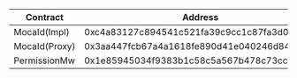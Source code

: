 | Contract      | Address                                    |
| ------------- | ------------------------------------------ |
| MocaId(Impl)  | 0xc4a83127c894541c521fa39c9cc1c87fa3d01c50 |
| MocaId(Proxy) | 0x3aa447fcb67a4a1618fe890d41e040246d84d80d |
| PermissionMw  | 0x1e85945034f9383b1c58c5a567b478c73cc48680 |
